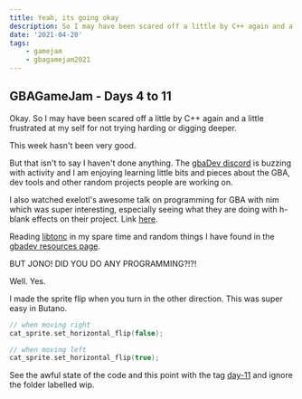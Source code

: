 ```yaml
---
title: Yeah, its going okay
description: So I may have been scared off a little by C++ again and a little frustrated at my self for not trying harding or digging deeper.
date: '2021-04-20'
tags:
    - gamejam
    - gbagamejam2021
---
```


>
## GBAGameJam - Days 4 to 11

Okay. So I may have been scared off a little by C++ again and a little frustrated at my self for not trying harding or digging deeper.

This week hasn't been very good.

But that isn't to say I haven't done anything. The [gbaDev discord](https://discord.io/gbadev) is buzzing with activity and I am enjoying learning little bits and pieces about the GBA, dev tools and other random projects people are working on.

I also watched exelotl's awesome talk on programming for GBA with nim which was super interesting, especially seeing what they are doing with h-blank effects on their project. Link [here](https://www.youtube.com/watch?v=sZUM7MhWr88).

Reading [libtonc](https://www.coranac.com/tonc/text/toc.htm) in my spare time and random things I have found in the [gbadev resources page](https://gbadev.net/).

BUT JONO! DID YOU DO ANY PROGRAMMING?!?!

Well. Yes.

I made the sprite flip when you turn in the other direction. This was super easy in Butano.

``` cpp
// when moving right
cat_sprite.set_horizontal_flip(false);

// when moving left
cat_sprite.set_horizontal_flip(true);
```

See the awful state of the code and this point with the tag [day-11](https://github.com/foopod/gbaGamejam2021/releases/tag/day-11) and ignore the folder labelled wip.
